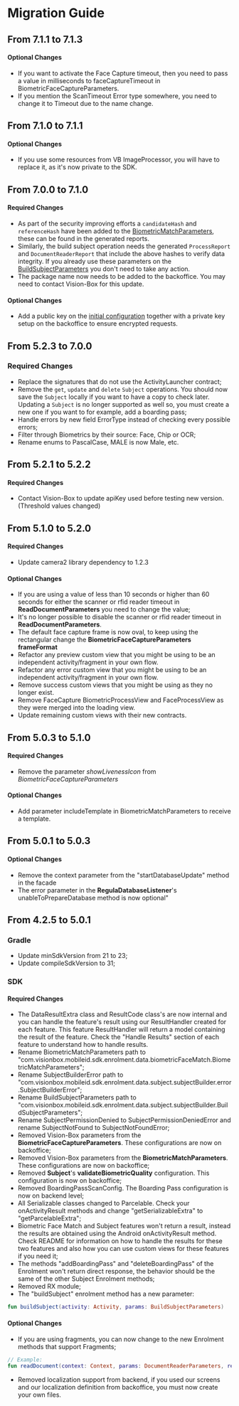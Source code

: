 # Migration Guide

## From 7.1.1 to 7.1.3
#### Optional Changes
- If you want to activate the Face Capture timeout, then you need to pass a value in milliseconds to faceCaptureTimeout in BiometricFaceCaptureParameters.
- If you mention the ScanTimeout Error type somewhere, you need to change it to Timeout due to the name change.

## From 7.1.0 to 7.1.1
#### Optional Changes
- If you use some resources from VB ImageProcessor, you will have to replace it, as it's now private to the SDK.

## From 7.0.0 to 7.1.0
#### Required Changes
- As part of the security improving efforts a `candidateHash` and `referenceHash` have been added to the [BiometricMatchParameters](../Features/BiometricMatch/BiometricMatch_Index.md#initiate-match), these can be found in the generated reports.
- Similarly, the build subject operation needs the generated `ProcessReport` and `DocumentReaderReport` that include the above hashes to verify data integrity. If you already use these parameters on the [BuildSubjectParameters](../Features/SubjectManagement/SubjectManagement_Index.md#subject-operations) you don't need to take any action.
- The package name now needs to be added to the backoffice. You may need to contact Vision-Box for this update.

#### Optional Changes
- Add a public key on the [initial configuration](../index.md#apiconfig) together with a private key setup on the backoffice to ensure encrypted requests.

## From 5.2.3 to 7.0.0
### Required Changes
- Replace the signatures that do not use the ActivityLauncher contract;
- Remove the `get`, `update` and `delete` `Subject` operations. You should now save the `Subject` locally if you want to have a copy to check later. Updating a `Subject` is no longer supported as well so, you must create a new one if you want to for example, add a boarding pass;
- Handle errors by new field ErrorType instead of checking every possible errors;
- Filter through Biometrics by their source: Face, Chip or OCR;
- Rename enums to PascalCase, MALE is now Male, etc.

## From 5.2.1 to 5.2.2
#### Required Changes
- Contact Vision-Box to update apiKey used before testing new version. (Threshold values changed)

## From 5.1.0 to 5.2.0
#### Required Changes
- Update camera2 library dependency to 1.2.3

#### Optional Changes
- If you are using a value of less than 10 seconds or higher than 60 seconds for either the scanner or rfid reader timeout in  **ReadDocumentParameters** you need to change the value;
- It's no longer possible to disable the scanner or rfid reader timeout in  **ReadDocumentParameters**.
- The default face capture frame is now oval, to keep using the rectangular change the **BiometricFaceCaptureParameters frameFormat**
- Refactor any preview custom view that you might be using to be an independent activity/fragment in your own flow.
- Refactor any error custom view that you might be using to be an independent activity/fragment in your own flow.
- Remove success custom views that you might be using as they no longer exist.
- Remove FaceCapture BiometricProcessView and FaceProcessView as they were merged into the loading view.
- Update remaining custom views with their new contracts.

## From 5.0.3 to 5.1.0
#### Required Changes
- Remove the parameter *showLivenessIcon* from *BiometricFaceCaptureParameters*
#### Optional Changes
- Add parameter includeTemplate in BiometricMatchParameters to receive a template.

## From 5.0.1 to 5.0.3
#### Optional Changes
- Remove the context parameter from the "startDatabaseUpdate" method in the facade
- The error parameter in the **RegulaDatabaseListener**'s unableToPrepareDatabase method is now optional"

## From 4.2.5 to 5.0.1
### Gradle
- Update minSdkVersion from 21 to 23;
- Update compileSdkVersion to 31;

### SDK
#### Required Changes
- The DataResultExtra class and ResultCode class's are now internal and you can handle the feature's result using our ResultHandler created for each feature. This feature ResultHandler will return a model containing the result of the feature. Check the "Handle Results" section of each feature to understand how to handle results.
- Rename BiometricMatchParameters path to "com.visionbox.mobileid.sdk.enrolment.data.biometricFaceMatch.BiometricMatchParameters";
- Rename SubjectBuilderError path to "com.visionbox.mobileid.sdk.enrolment.data.subject.subjectBuilder.error.SubjectBuilderError";
- Rename BuildSubjectParameters path to "com.visionbox.mobileid.sdk.enrolment.data.subject.subjectBuilder.BuildSubjectParameters";
- Rename SubjectPermissionDenied to SubjectPermissionDeniedError and rename SubjectNotFound to SubjectNotFoundError;
- Removed Vision-Box parameters from the **BiometricFaceCaptureParameters**. These configurations are now on backoffice;
- Removed Vision-Box parameters from the **BiometricMatchParameters**. These configurations are now on backoffice;
- Removed **Subject**'s **validateBiometricQuality** configuration. This configuration is now on backoffice;
- Removed BoardingPassScanConfig. The Boarding Pass configuration is now on backend level;
- All Serializable classes changed to Parcelable. Check your onActivityResult methods and change "getSerializableExtra" to "getParcelableExtra";
- Biometric Face Match and Subject features won't return a result, instead the results are obtained using the Android onActivityResult method. Check README for information on how to handle the results for these two features and also how you can use custom views for these features if you need it;
- The methods "addBoardingPass" and "deleteBoardingPass" of the Enrolment won't return direct response, the behavior should be the same of the other Subject Enrolment methods;
- Removed RX module;
- The "buildSubject" enrolment method has a new parameter:
```kotlin
fun buildSubject(activity: Activity, params: BuildSubjectParameters)
```
#### Optional Changes
- If you are using fragments, you can now change to the new Enrolment methods that support Fragments;
```kotlin
// Example:
fun readDocument(context: Context, params: DocumentReaderParameters, resultLauncher: ActivityResultLauncher<Intent>)
```
- Removed localization support from backend, if you used our screens and our localization definition from backoffice, you must now create your own files.
